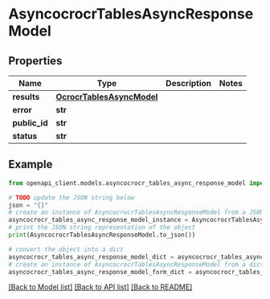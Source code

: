 # AsyncocrocrTablesAsyncResponseModel


## Properties

Name | Type | Description | Notes
------------ | ------------- | ------------- | -------------
**results** | [**OcrocrTablesAsyncModel**](OcrocrTablesAsyncModel.md) |  | 
**error** | **str** |  | 
**public_id** | **str** |  | 
**status** | **str** |  | 

## Example

```python
from openapi_client.models.asyncocrocr_tables_async_response_model import AsyncocrocrTablesAsyncResponseModel

# TODO update the JSON string below
json = "{}"
# create an instance of AsyncocrocrTablesAsyncResponseModel from a JSON string
asyncocrocr_tables_async_response_model_instance = AsyncocrocrTablesAsyncResponseModel.from_json(json)
# print the JSON string representation of the object
print(AsyncocrocrTablesAsyncResponseModel.to_json())

# convert the object into a dict
asyncocrocr_tables_async_response_model_dict = asyncocrocr_tables_async_response_model_instance.to_dict()
# create an instance of AsyncocrocrTablesAsyncResponseModel from a dict
asyncocrocr_tables_async_response_model_form_dict = asyncocrocr_tables_async_response_model.from_dict(asyncocrocr_tables_async_response_model_dict)
```
[[Back to Model list]](../README.md#documentation-for-models) [[Back to API list]](../README.md#documentation-for-api-endpoints) [[Back to README]](../README.md)


